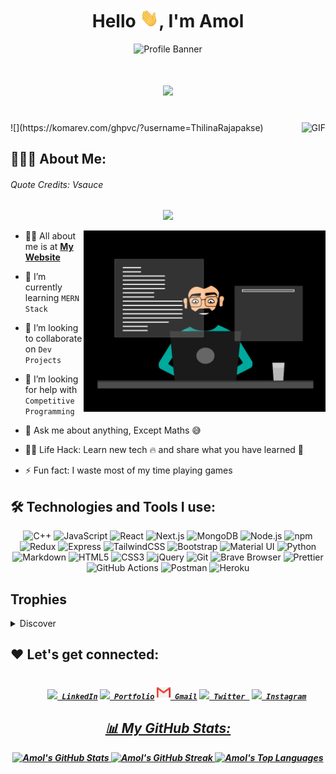 <h1 align="center">Hello <img src="https://raw.githubusercontent.com/ABSphreak/ABSphreak/master/gifs/Hi.gif" width="30px" height="30px">, I'm Amol</h1>

<!-- Profile banner -->
<div align="center">
  <img src="https://via.placeholder.com/800x200.png?text=Welcome+to+my+GitHub+Profile" alt="Profile Banner" />
</div>
<h1 align="center">
  <a href="">
    <img src="https://readme-typing-svg.herokuapp.com?lines=Born+too+late+to+explore+the+Earth%2C;born+too+early+to+explore+the+Galaxy%2C;+born+just+in+time+to+explore+Data.">
  </a>
</h1>

<br/>
![](https://komarev.com/ghpvc/?username=ThilinaRajapakse)

<img align="right" alt="GIF" src="https://media.giphy.com/media/vzO0Vc8b2VBLi/giphy.gif" />

## 👨🏻‍💻 About Me:
<h6> Quote Credits: Vsauce </h6> 

<p align="center"><img src="https://profile-counter.glitch.me/Amol5766/count.svg"/></p>

<img src="thoughtworks-gif_dribbble.gif" height="290px" align="right" />

- 🙋‍♂️ All about me is at **[My Website](https://amol-portfolio-plum.vercel.app/)**
  
- 🌱 I’m currently learning `MERN Stack`
  
- 👯 I’m looking to collaborate on `Dev Projects`
  
- 🤔 I’m looking for help with `Competitive Programming`
  
- 💬 Ask me about anything, Except Maths :sweat_smile:
  
- 👨‍💻 Life Hack: Learn new tech :fire: and share what you have learned :tada:
  
- ⚡ Fun fact: I waste most of my time playing games

## 🛠️ Technologies and Tools I use:

<p align="center">
  <img alt="C++" src="https://img.shields.io/badge/C%2B%2B-00599C?style=for-the-badge&logo=c%2B%2B&logoColor=white" height="25px"/>
  <img alt="JavaScript" src="https://img.shields.io/badge/JavaScript-323330?style=for-the-badge&logo=javascript&logoColor=F7DF1E" height="25px"/>
  <img alt="React" src="https://img.shields.io/badge/React-20232A?style=for-the-badge&logo=react&logoColor=61DAFB" height="25px"/>
  <img alt="Next.js" src="https://img.shields.io/badge/Next-black?style=for-the-badge&logo=next.js&logoColor=white" height="25px"/>
  <img alt="MongoDB" src="https://img.shields.io/badge/MongoDB-13aa52?style=for-the-badge&logo=mongodb&logoColor=white" height="25px"/>
  <img alt="Node.js" src="https://img.shields.io/badge/Node.js-43853d?style=for-the-badge&logo=node.js&logoColor=white" height="25px"/>
  <img alt="npm" src="https://img.shields.io/badge/npm-000000.svg?style=for-the-badge&logo=npm&logoColor=white" height="25px"/>
  <img alt="Redux" src="https://img.shields.io/badge/Redux-764ABC?style=for-the-badge&logo=redux&logoColor=white" height="25px"/>
  <img alt="Express" src="https://img.shields.io/badge/Express-404d59.svg?style=for-the-badge&logo=express&logoColor=61DAFB" height="25px"/>
  <img alt="TailwindCSS" src="https://img.shields.io/badge/Tailwind_CSS-38B2AC?style=for-the-badge&logo=tailwind-css&logoColor=white" height="25px"/>
  <img alt="Bootstrap" src="https://img.shields.io/badge/Bootstrap-563D7C?style=for-the-badge&logo=bootstrap&logoColor=white" height="25px"/>
  <img alt="Material UI" src="https://img.shields.io/badge/Material--UI-0081CB?style=for-the-badge&logo=material-ui&logoColor=white" height="25px"/>
  <img alt="Python" src="https://img.shields.io/badge/Python-14354C?style=for-the-badge&logo=python&logoColor=white" height="25px"/>
  <img alt="Markdown" src="https://img.shields.io/badge/Markdown-000000?style=for-the-badge&logo=markdown&logoColor=white" height="25px"/>
  <img alt="HTML5" src="https://img.shields.io/badge/HTML5-E34F26?style=for-the-badge&logo=html5&logoColor=white" height="25px"/>
  <img alt="CSS3" src="https://img.shields.io/badge/CSS3-1572B6?style=for-the-badge&logo=css3&logoColor=white" height="25px"/>
  <img alt="jQuery" src="https://img.shields.io/badge/jQuery-0769AD.svg?style=for-the-badge&logo=jquery&logoColor=white" height="25px"/>
  <img alt="Git" src="https://img.shields.io/badge/Git-F05032?style=for-the-badge&logo=git&logoColor=white" height="25px"/>
  <img alt="Brave Browser" src="https://img.shields.io/badge/Brave_Browser-FB542B?style=for-the-badge&logo=brave&logoColor=white" height="25px"/>
  <img alt="Prettier" src="https://img.shields.io/badge/Prettier-F7B93E?style=for-the-badge&logo=prettier&logoColor=white" height="25px"/>
  <img alt="GitHub Actions" src="https://img.shields.io/badge/GitHub_Actions-2088FF?style=for-the-badge&logo=github-actions&logoColor=white" height="25px"/>
  <img alt="Postman" src="https://img.shields.io/badge/Postman-FF6C37?style=for-the-badge&logo=postman&logoColor=white" height="25px"/>
  <img alt="Heroku" src="https://img.shields.io/badge/Heroku-430098?style=for-the-badge&logo=heroku&logoColor=white" height="25px"/>
</p>

## Trophies
<details><summary>Discover</summary>
<p align="left">
<img width=900 src="https://github-profile-trophy.vercel.app/?username=Amol5766&column=7&theme=gruvbox&no-frame=true"/>
</details>

## ❤️ Let's get connected:

<h5 align="center">
  <code>
    <a href="https://www.linkedin.com/in/amol-m-82755a255/" title="LinkedIn Profile"><img width="22" src="https://github.com/zumrudu-anka/zumrudu-anka/blob/master/images/linkedin.svg"> LinkedIn</a></code>
  <code><a href="https://amol-portfolio-plum.vercel.app/" title="Portfolio Website"><img width="22" src="https://www.svgrepo.com/show/33980/paperclip.svg"> Portfolio</a></code>
  <code><a href="mailto:amolmaheshwara270@gmail.com" title="Gmail"><img width="22" src="https://github.com/C-mmon/C-mmon/blob/main/svg/gmail.svg"> Gmail</a></code>
  <code><a href="https://twitter.com/@AmolM002" title="Twitter"><img width="22" src="https://upload.wikimedia.org/wikipedia/sco/9/9f/Twitter_bird_logo_2012.svg"> Twitter </a></code>
  <code><a href="https://www.instagram.com/not_amol_ok/" title="Instagram"><img width="22" src="https://upload.wikimedia.org/wikipedia/commons/a/a5/Instagram_icon.png"> Instagram</code>

## 📊 My GitHub Stats:

<div align="center">
  <img src="https://github-readme-stats.vercel.app/api?username=Amol5766&show_icons=true&theme=radical" alt="Amol's GitHub Stats" />
  <img src="https://github-readme-streak-stats.herokuapp.com/?user=Amol5766&theme=radical" alt="Amol's GitHub Streak" />
  <img src="https://github-readme-stats.vercel.app/api/top-langs/?username=Amol5766&layout=compact&theme=radical" alt="Amol's Top Languages" />
</div>
